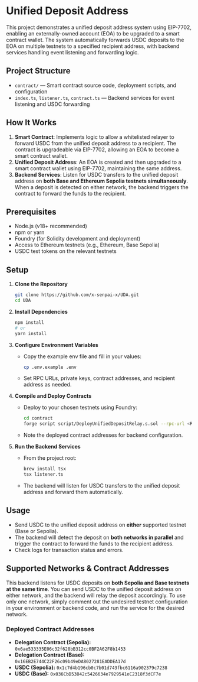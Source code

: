# Unified Deposit Address 

This project demonstrates a unified deposit address system using EIP-7702, enabling an externally-owned account (EOA) to be upgraded to a smart contract wallet. The system automatically forwards USDC deposits to the EOA on multiple testnets to a specified recipient address, with backend services handling event listening and forwarding logic.

## Project Structure

- `contract/` — Smart contract source code, deployment scripts, and configuration
- `index.ts`, `listener.ts`, `contract.ts` — Backend services for event listening and USDC forwarding

## How It Works

1. **Smart Contract**: Implements logic to allow a whitelisted relayer to forward USDC from the unified deposit address to a recipient. The contract is upgradeable via EIP-7702, allowing an EOA to become a smart contract wallet.
2. **Unified Deposit Address**: An EOA is created and then upgraded to a smart contract wallet using EIP-7702, maintaining the same address.
3. **Backend Services**: Listen for USDC transfers to the unified deposit address on **both Base and Ethereum Sepolia testnets simultaneously**. When a deposit is detected on either network, the backend triggers the contract to forward the funds to the recipient.

## Prerequisites

- Node.js (v18+ recommended)
- npm or yarn
- Foundry (for Solidity development and deployment)
- Access to Ethereum testnets (e.g., Ethereum, Base Sepolia)
- USDC test tokens on the relevant testnets

## Setup

1. **Clone the Repository**
   ```sh
   git clone https://github.com/x-senpai-x/UDA.git
   cd UDA
   ```

2. **Install Dependencies**
   ```sh
   npm install
   # or
   yarn install
   ```

3. **Configure Environment Variables**
   - Copy the example env file and fill in your values:
     ```sh
     cp .env.example .env
     ```
   - Set RPC URLs, private keys, contract addresses, and recipient address as needed.

4. **Compile and Deploy Contracts**
   - Deploy to your chosen testnets using Foundry:
     ```sh
     cd contract
     forge script script/DeployUnifiedDepositRelay.s.sol --rpc-url <RPC_URL> --private-key <PRIVATE_KEY> --broadcast 
     ```
   - Note the deployed contract addresses for backend configuration.

5. **Run the Backend Services**
   - From the project root:
     ```sh
     brew install tsx
     tsx listener.ts 
     ```
   - The backend will listen for USDC transfers to the unified deposit address and forward them automatically.

## Usage

- Send USDC to the unified deposit address on **either** supported testnet (Base or Sepolia).
- The backend will detect the deposit on **both networks in parallel** and trigger the contract to forward the funds to the recipient address.
- Check logs for transaction status and errors.

## Supported Networks & Contract Addresses

This backend listens for USDC deposits on **both Sepolia and Base testnets at the same time**. You can send USDC to the unified deposit address on either network, and the backend will relay the deposit accordingly. To use only one network, simply comment out the undesired testnet configuration in your environment or backend code, and run the service for the desired network.


### Deployed Contract Addresses

- **Delegation Contract (Sepolia):** `0x6ae533335E06c32f628bB312cc0BF2A62F8b1453`
- **Delegation Contract (Base):** `0x16EB2E744C22F26c09b49eDA8027281EADDEA17d`
- **USDC (Sepolia):** `0x1c7d4b196cb0c7b01d743fbc6116a902379c7238`
- **USDC (Base):** `0x036CbD53842c5426634e7929541eC2318f3dCF7e`

